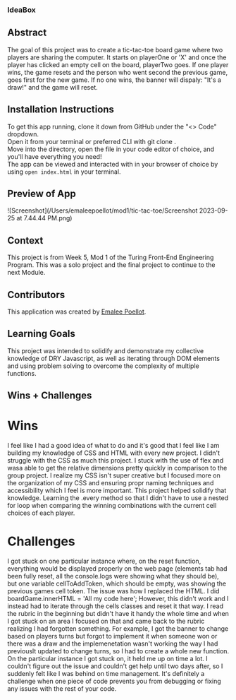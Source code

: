 ### IdeaBox

## Abstract
The goal of this project was to create a tic-tac-toe board game where two players are sharing the computer. It starts on playerOne or 'X' and once the player has clicked an empty cell on the board, playerTwo goes. If one player wins, the game resets and the person who went second the previous game, goes first for the new game. If no one wins, the banner will dispaly: "It's a draw!" and the game will reset. 

## Installation Instructions
To get this app running, clone it down from GitHub under the "<> Code" dropdown.  
Open it from your terminal or preferred CLI with git clone <SSH key>.   
Move into the directory, open the file in your code editor of choice, and you'll have everything you need!   
The app can be viewed and interacted with in your browser of choice by using `open index.html` in your terminal.  


## Preview of App
![Screenshot](/Users/emaleepoellot/mod1/tic-tac-toe/Screenshot 2023-09-25 at 7.44.44 PM.png)

## Context
This project is from Week 5, Mod 1 of the Turing Front-End Engineering Program. This was a solo project and the final project to continue to the next Module. 

## Contributors
This application was created by [Emalee Poellot](https://github.com/em2396).

## Learning Goals
This project was intended to solidify and demonstrate my collective knowledge of DRY Javascript, as well as iterating through DOM elements and using problem solving to overcome the complexity of multiple functions.

## Wins + Challenges
# Wins
I feel like I had a good idea of what to do and it's good that I feel like I am building my knowledge of CSS and HTML with every new project. 
I didn't struggle with the CSS as much this project. I stuck with the use of flex and wasa able to get the relative dimensions pretty quickly in comparison to the group project.
I realize my CSS isn't super creative but I focused more on the organization of my CSS and ensuring propr naming techniques and accessibility which I feel is more important. This project helped solidify that knowledge.
Learning the .every method so that I didn't have to use a nested for loop when comparing the winning combinations with the current cell choices of each player. 

# Challenges
I got stuck on one particular instance where, on the reset function, everything would be displayed properly on the web page (elements tab had been fully reset, all the console.logs were showing what they should be), but one variable cellToAddToken, which should be empty, was showing the previous games cell token. The issue was how I replaced the HTML. I did boardGame.innerHTML = 'All my code here'; However, this didn't work and I instead had to iterate through the cells classes and reset it that way.
I read the rubric in the beginning but didn't have it handy the whole time and when I got stuck on an area I focused on that and came back to the rubric realizing I had forgotten something. For example, I got the banner to change based on players turns but forgot to implement it when someone won or there was a draw and the implemenetation wasn't working the way I had previouslt updated to change turns, so I had to create a whole new function.
On the particular instance I got stuck on, it held me up on time a lot. I couldn't figure out the issue and couldn't get help until two days after, so I suddenly felt like I was behind on time management. It's definitely a  challenge when one piece of code prevents you from debugging or fixing any issues with the rest of your code. 
